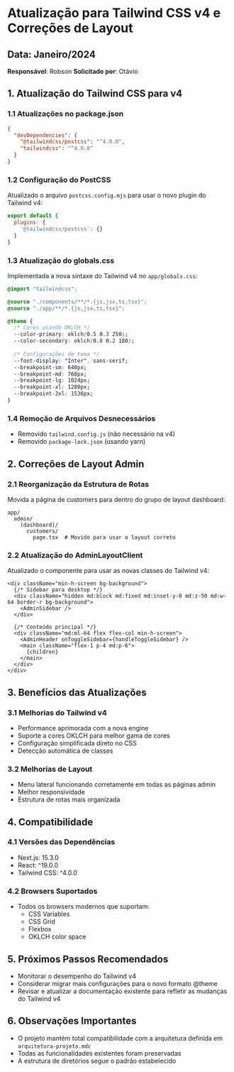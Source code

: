 # Atualização para Tailwind CSS v4 e Correções de Layout

## Data: Janeiro/2024
**Responsável**: Robson
**Solicitado por**: Otávio

## 1. Atualização do Tailwind CSS para v4

### 1.1 Atualizações no package.json
```json
{
  "devDependencies": {
    "@tailwindcss/postcss": "^4.0.0",
    "tailwindcss": "^4.0.0"
  }
}
```

### 1.2 Configuração do PostCSS
Atualizado o arquivo `postcss.config.mjs` para usar o novo plugin do Tailwind v4:
```javascript
export default {
  plugins: {
    '@tailwindcss/postcss': {}
  }
}
```

### 1.3 Atualização do globals.css
Implementada a nova sintaxe do Tailwind v4 no `app/globals.css`:
```css
@import "tailwindcss";

@source "./components/**/*.{js,jsx,ts,tsx}";
@source "./app/**/*.{js,jsx,ts,tsx}";

@theme {
  /* Cores usando OKLCH */
  --color-primary: oklch(0.5 0.3 250);
  --color-secondary: oklch(0.8 0.2 180);
  
  /* Configurações de tema */
  --font-display: "Inter", sans-serif;
  --breakpoint-sm: 640px;
  --breakpoint-md: 768px;
  --breakpoint-lg: 1024px;
  --breakpoint-xl: 1280px;
  --breakpoint-2xl: 1536px;
}
```

### 1.4 Remoção de Arquivos Desnecessários
- Removido `tailwind.config.js` (não necessário na v4)
- Removido `package-lock.json` (usando yarn)

## 2. Correções de Layout Admin

### 2.1 Reorganização da Estrutura de Rotas
Movida a página de customers para dentro do grupo de layout dashboard:
```
app/
  admin/
    (dashboard)/
      customers/
        page.tsx  # Movido para usar o layout correto
```

### 2.2 Atualização do AdminLayoutClient
Atualizado o componente para usar as novas classes do Tailwind v4:
```tsx
<div className="min-h-screen bg-background">
  {/* Sidebar para desktop */}
  <div className="hidden md:block md:fixed md:inset-y-0 md:z-50 md:w-64 border-r bg-background">
    <AdminSidebar />
  </div>

  {/* Conteúdo principal */}
  <div className="md:ml-64 flex flex-col min-h-screen">
    <AdminHeader onToggleSidebar={handleToggleSidebar} />
    <main className="flex-1 p-4 md:p-6">
      {children}
    </main>
  </div>
</div>
```

## 3. Benefícios das Atualizações

### 3.1 Melhorias do Tailwind v4
- Performance aprimorada com a nova engine
- Suporte a cores OKLCH para melhor gama de cores
- Configuração simplificada direto no CSS
- Detecção automática de classes

### 3.2 Melhorias de Layout
- Menu lateral funcionando corretamente em todas as páginas admin
- Melhor responsividade
- Estrutura de rotas mais organizada

## 4. Compatibilidade

### 4.1 Versões das Dependências
- Next.js: 15.3.0
- React: ^19.0.0
- Tailwind CSS: ^4.0.0

### 4.2 Browsers Suportados
- Todos os browsers modernos que suportam:
  - CSS Variables
  - CSS Grid
  - Flexbox
  - OKLCH color space

## 5. Próximos Passos Recomendados

- Monitorar o desempenho do Tailwind v4
- Considerar migrar mais configurações para o novo formato @theme
- Revisar e atualizar a documentação existente para refletir as mudanças do Tailwind v4

## 6. Observações Importantes

- O projeto mantém total compatibilidade com a arquitetura definida em `arquitetura-projeto.mdc`
- Todas as funcionalidades existentes foram preservadas
- A estrutura de diretórios segue o padrão estabelecido
